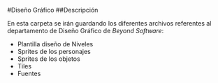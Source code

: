 #Diseño Gráfico
##Descripción

En esta carpeta se irán guardando los diferentes archivos referentes al departamento de Diseño Gráfico de *Beyond* *Software*:
- Plantilla diseño de Niveles
- Sprites de los personajes
- Sprites de los objetos
- Tiles
- Fuentes
